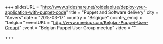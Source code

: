 +++
slidesURL = "http://www.slideshare.net/roidelapluie/deploy-your-application-with-puppet-code"
title = "Puppet and Software delivery"
city = "Anvers"
date = "2015-03-17"
country = "Belgique"
country_emoji = "belgium"
eventURL = "http://www.meetup.com/Belgian-Puppet-User-Group/"
event = "Belgian Puppet User Group meetup"
video = ""

+++

